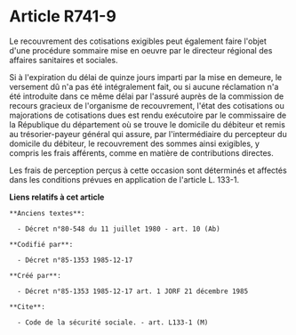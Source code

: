 # Article R741-9

Le recouvrement des cotisations exigibles peut également faire l'objet d'une procédure sommaire mise en oeuvre par le
directeur régional des affaires sanitaires et sociales. 

Si à l'expiration du délai de quinze jours imparti par la mise en demeure, le versement dû n'a pas été intégralement fait, ou
si aucune réclamation n'a été introduite dans ce même délai par l'assuré auprès de la commission de recours gracieux de
l'organisme de recouvrement, l'état des cotisations ou majorations de cotisations dues est rendu exécutoire par le
commissaire de la République du département où se trouve le domicile du débiteur et remis au trésorier-payeur général qui
assure, par l'intermédiaire du percepteur du domicile du débiteur, le recouvrement des sommes ainsi exigibles, y compris les
frais afférents, comme en matière de contributions directes. 

Les frais de perception perçus à cette occasion sont déterminés et affectés dans les conditions prévues en application de
l'article L. 133-1.

**Liens relatifs à cet article**

	**Anciens textes**:

	  - Décret n°80-548 du 11 juillet 1980 - art. 10 (Ab)

	**Codifié par**:

	  - Décret n°85-1353 1985-12-17

	**Créé par**:

	  - Décret n°85-1353 1985-12-17 art. 1 JORF 21 décembre 1985

	**Cite**:

	  - Code de la sécurité sociale. - art. L133-1 (M)
